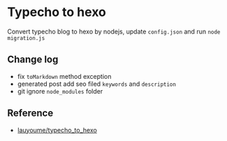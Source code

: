# Typecho to hexo
Convert typecho blog to hexo by nodejs, update `config.json` and run `node migration.js`

## Change log
- fix `toMarkdown` method exception
- generated post add seo filed `keywords` and `description`
- git ignore `node_modules` folder

## Reference
- [lauyoume/typecho_to_hexo](https://github.com/lauyoume/typecho_to_hexo)
